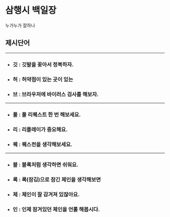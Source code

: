# 삼행시 백일장
누가누가 잘하나

## 제시단어
_____________________________________
- ### 깃 : 깃발을 꽂아서 정복하자.
- ### 허 : 허약점이 있는 곳이 있는
- ### 브 : 브라우저에 바이러스 검사를 해보자.

_____________________________________
- ### 풀 : 풀 리퀘스트 한 번 해보세요.
- ### 리 : 리플레이가 중요해요.
- ### 퀘 : 퀘스천을 생각해보세요.

_____________________________________
- ### 블 : 블록처럼 생각하면 쉬워요.
- ### 록 : 록(잠김)으로 잠긴 체인을 생각해보면
- ### 체 : 체인이 잘 감겨져 있잖아요.
- ### 인 : 인제 잠겨있던 체인을 언롤 해봅시다.

